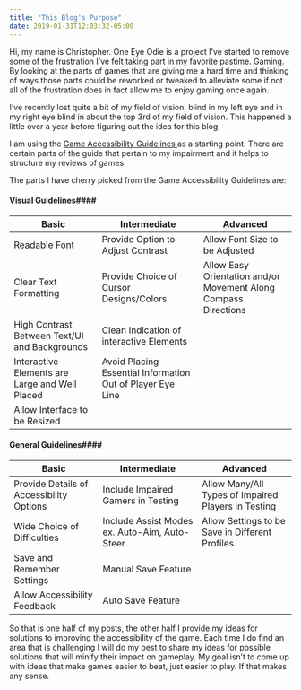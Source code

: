 ```yaml
---
title: "This Blog's Purpose"
date: 2019-01-31T12:03:32-05:00
---
```


Hi, my name is Christopher. One Eye Odie is a project I’ve started to remove some of the frustration I’ve felt taking part in my favorite pastime. Gaming. By looking at the parts of games that are giving me a hard time and thinking of ways those parts could be reworked or tweaked to alleviate some if not all of the frustration  does in fact allow me to enjoy gaming once again.

I’ve recently lost quite a bit of my field of vision, blind in my left eye and in my right eye blind in about the top 3rd of my field of vision. This happened a little over a year before figuring out the idea for this blog.

I am using the [ Game Accessibility Guidelines ](http://gameaccessibilityguidelines.com) as a starting point. There are certain parts of the guide that pertain to my impairment and it helps to structure my reviews of games.

The parts I have cherry picked from the Game Accessibility Guidelines are:

#### Visual Guidelines####
Basic|Intermediate|Advanced
-----|------------|--------
Readable Font | Provide Option to Adjust Contrast | Allow Font Size to be Adjusted
Clear Text Formatting | Provide Choice of Cursor Designs/Colors | Allow Easy Orientation and/or Movement Along Compass Directions 
High Contrast Between Text/UI and Backgrounds | Clean Indication of interactive Elements |
Interactive Elements are Large and Well Placed | Avoid Placing Essential Information Out of Player Eye Line |
 | Allow Interface to be Resized |   

#### General Guidelines####
Basic|Intermediate|Advanced
-----|------------|--------
Provide Details of Accessibility Options| Include Impaired Gamers in Testing | Allow Many/All Types of Impaired Players in Testing
Wide Choice of Difficulties | Include Assist Modes ex. Auto-Aim, Auto-Steer | Allow Settings to be Save in Different Profiles
Save and Remember Settings | Manual Save Feature | 
Allow Accessibility Feedback | Auto Save Feature | 

So that is one half of my posts, the other half I provide my ideas for solutions to improving the accessibility of the game. Each time I do find an area that is challenging I will do my best to share my ideas for possible solutions that will minify their impact on gameplay. My goal isn’t to come up with ideas that make games easier to beat, just easier to play. If that makes any sense.